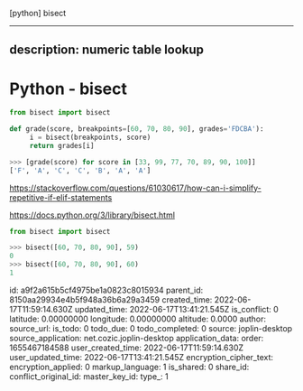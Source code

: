 [python] bisect

---
description: numeric table lookup
---

# Python - bisect

```python
from bisect import bisect 

def grade(score, breakpoints=[60, 70, 80, 90], grades='FDCBA'):
     i = bisect(breakpoints, score)
     return grades[i]

>>> [grade(score) for score in [33, 99, 77, 70, 89, 90, 100]]
['F', 'A', 'C', 'C', 'B', 'A', 'A']
```

https://stackoverflow.com/questions/61030617/how-can-i-simplify-repetitive-if-elif-statements

https://docs.python.org/3/library/bisect.html

```python
from bisect import bisect

>>> bisect([60, 70, 80, 90], 59)
0
>>> bisect([60, 70, 80, 90], 60)
1
```


id: a9f2a615b5cf4975be1a0823c8015934
parent_id: 8150aa29934e4b5f948a36b6a29a3459
created_time: 2022-06-17T11:59:14.630Z
updated_time: 2022-06-17T13:41:21.545Z
is_conflict: 0
latitude: 0.00000000
longitude: 0.00000000
altitude: 0.0000
author: 
source_url: 
is_todo: 0
todo_due: 0
todo_completed: 0
source: joplin-desktop
source_application: net.cozic.joplin-desktop
application_data: 
order: 1655467184588
user_created_time: 2022-06-17T11:59:14.630Z
user_updated_time: 2022-06-17T13:41:21.545Z
encryption_cipher_text: 
encryption_applied: 0
markup_language: 1
is_shared: 0
share_id: 
conflict_original_id: 
master_key_id: 
type_: 1